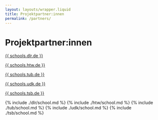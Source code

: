 ```yaml
---
layout: layouts/wrapper.liquid
title: Projektpartner:innen
permalink: /partners/
---
```



# Projektpartner:innen

<div class="relative text-green">

<div class="hidden md:block absolute h-full w-36 pt-18" style="right: 105%">
  <a href="#dlr">
    <p class="text-green mb-4 text-right text-base">{{ schools.dlr.de }}</p>
  </a>
  <a href="#htw">
    <p class="text-green mb-4 text-right text-base">{{ schools.htw.de }}</p>
  </a>
  <a href="#tub">
    <p class="text-green mb-4 text-right text-base">{{ schools.tub.de }}</p>
  </a>
  <a href="#udk">
    <p class="text-green mb-4 text-right text-base">{{ schools.udk.de }}</p>
  </a>
  <a href="#tsb">
    <p class="text-green mb-4 text-right text-base">{{ schools.tsb.de }}</p>
  </a>
</div>

{% include ./dlr/school.md %}
{% include ./htw/school.md %}
{% include ./tub/school.md %}
{% include ./udk/school.md %}
{% include ./tsb/school.md %}

</div>
